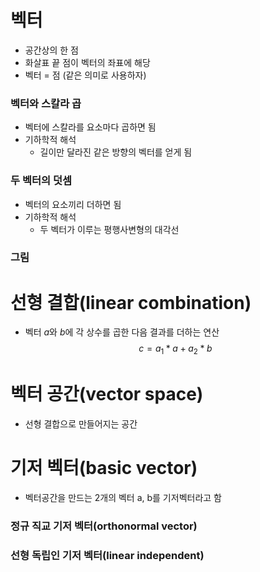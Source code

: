 # 벡터

* 공간상의 한 점
* 화살표 끝 점이 벡터의 좌표에 해당
* 벡터 = 점 (같은 의미로 사용하자)

### 벡터와 스칼라 곱

* 벡터에 스칼라를 요소마다 곱하면 됨
* 기하학적 해석
  * 길이만 달라진 같은 방향의 벡터를 얻게 됨

### 두 벡터의 덧셈

* 벡터의 요소끼리 더하면 됨
* 기하학적 해석
  * 두 벡터가 이루는 평행사변형의 대각선

### 그림 

# 선형 결합(linear combination)

* 벡터 $a$와 $b$에 각 상수를 곱한 다음 결과를 더하는 연산
  $$
  c = a_1*a + a_2*b
  $$
  

# 벡터 공간(vector space)

* 선형 결합으로 만들어지는 공간

  

# 기저 벡터(basic vector)

* 벡터공간을 만드는 2개의 벡터 a, b를 기저벡터라고 함



### 정규 직교 기저 벡터(orthonormal vector)



### 선형 독립인 기저 벡터(linear independent)
